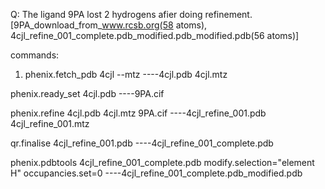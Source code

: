Q: The ligand 9PA lost 2 hydrogens afier doing refinement.[9PA_download_from_www.rcsb.org(58 atoms), 4cjl_refine_001_complete.pdb_modified.pdb_modified.pdb(56 atoms)]

commands:

1. phenix.fetch_pdb 4cjl --mtz ----4cjl.pdb 4cjl.mtz

phenix.ready_set 4cjl.pdb ----9PA.cif

phenix.refine 4cjl.pdb 4cjl.mtz 9PA.cif ----4cjl_refine_001.pdb 4cjl_refine_001.mtz

qr.finalise 4cjl_refine_001.pdb ----4cjl_refine_001_complete.pdb

phenix.pdbtools 4cjl_refine_001_complete.pdb modify.selection="element H" occupancies.set=0 ----4cjl_refine_001_complete.pdb_modified.pdb
